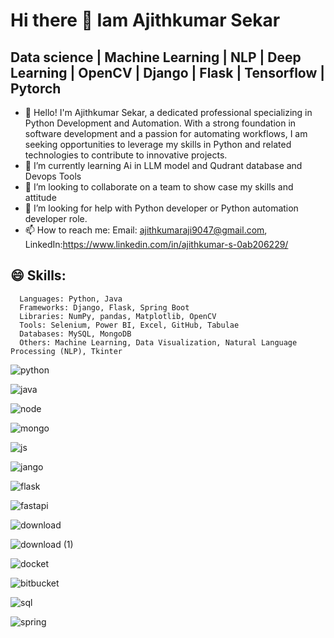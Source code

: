 # Hi there 👋 Iam Ajithkumar Sekar
## Data science | Machine Learning | NLP | Deep Learning | OpenCV | Django | Flask | Tensorflow | Pytorch
- 🔭 Hello! I'm Ajithkumar Sekar, a dedicated professional specializing in Python Development and Automation. With a strong foundation in software development and a passion for automating workflows, I am seeking opportunities to leverage my skills in Python and related technologies to contribute to innovative projects.
- 🌱 I’m currently learning Ai in LLM model and Qudrant database and Devops Tools
- 👯  I’m looking to collaborate on a team to show case my skills and attitude
- 🤔 I’m looking for help with Python developer or Python automation developer role.
- 📫 How to reach me: Email: ajithkumaraji9047@gmail.com, LinkedIn:https://www.linkedin.com/in/ajithkumar-s-0ab206229/
## 😄 Skills:
      Languages: Python, Java
      Frameworks: Django, Flask, Spring Boot
      Libraries: NumPy, pandas, Matplotlib, OpenCV
      Tools: Selenium, Power BI, Excel, GitHub, Tabulae
      Databases: MySQL, MongoDB
      Others: Machine Learning, Data Visualization, Natural Language Processing (NLP), Tkinter

![python](https://github.com/Ajithkumar9047/Ajithkumar9047/assets/114790836/e9c8732c-52b1-47bc-bae6-b748d1203bf7)

![java](https://github.com/Ajithkumar9047/Ajithkumar9047/assets/114790836/ff9b3405-97b8-4142-bb94-21357eeadd08)

![node](https://github.com/Ajithkumar9047/Ajithkumar9047/assets/114790836/929b5000-ad31-44a8-93b2-9a83176b9d4f)

![mongo](https://github.com/Ajithkumar9047/Ajithkumar9047/assets/114790836/5b77f302-b22b-4abf-b427-58fa36501b5e)

![js](https://github.com/Ajithkumar9047/Ajithkumar9047/assets/114790836/99f1d782-b658-4da4-aee8-1b7b006dbb15)

![jango](https://github.com/Ajithkumar9047/Ajithkumar9047/assets/114790836/2d73ff99-ef4b-4f11-accf-19a567784619)

![flask](https://github.com/Ajithkumar9047/Ajithkumar9047/assets/114790836/e5a12a6f-6899-409c-b6e1-1030d9b0b1fd)

![fastapi](https://github.com/Ajithkumar9047/Ajithkumar9047/assets/114790836/9b79d5d9-f3f7-4b82-881e-8c8fe42ca727)

![download](https://github.com/Ajithkumar9047/Ajithkumar9047/assets/114790836/871309f4-7016-4723-9d17-c44b1f21cf9c)

![download (1)](https://github.com/Ajithkumar9047/Ajithkumar9047/assets/114790836/5b72b39c-2ff4-4665-b056-c7c4dc7c9bbc)

![docket](https://github.com/Ajithkumar9047/Ajithkumar9047/assets/114790836/1b545392-44ec-4902-ae4b-17ae25e51fee)

![bitbucket](https://github.com/Ajithkumar9047/Ajithkumar9047/assets/114790836/f6db8ee9-0b99-4e08-b61a-4c0d509ce7d6)

![sql](https://github.com/Ajithkumar9047/Ajithkumar9047/assets/114790836/0c90efec-06b5-49e8-9600-4987f58b589a)

![spring](https://github.com/Ajithkumar9047/Ajithkumar9047/assets/114790836/721fda66-8d7c-4f55-9ad0-a7fc9ea7a807)

